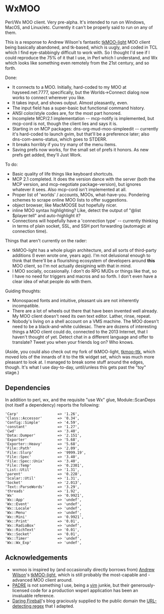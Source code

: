 WxMOO
=====

Perl/Wx MOO client.  Very pre-alpha.  It's intended to run on Windows, MacOS, and Linux/etc.  Currently it can't be properly said to run on any of them.

This is a response to Andrew Wilson's fantastic [tkMOO-light](http://www.awns.com/tkMOO-light) MOO client being basically abandoned, and tk-based, which is uugly, and coded in TCL which I find eye-stabbingly difficult to work with.  So I thought I'd see if I could reproduce the 75% of it that I use, in Perl which I understand, and Wx which looks like something even remotely from the 21st century, and so forth.

Done:
* It connects to a MOO.  Initially, hard-coded to my MOO at hayseed.net:7777, specifically, but the Worlds->Connect dialog now works to connect wherever you like.
* It takes input, and shows output.  Almost pleasantly, even.
* The input field has a super-basic but functional command history.
* ANSI color/style codes are, for the most part honored.
* Incomplete MCP/2.1 implementation -- mcp-notify is implemented, but mcp-cord is not, though the client lies and says it is.
* Starting in on MCP packages: dns-org-mud-moo-simpleedit -- currently it's hard-coded to launch gvim, but that'll be a preference later;  also dns-com-awns-status, which goes to STDERR.
* It breaks horribly if you try many of the menu items.
* Saving prefs now works, for the small set of prefs it honors.  As new prefs get added, they'll Just Work.


To do:
* Basic quality of life things like keyboard shortcuts.
* MCP 2.1 completed.  It does the version dance with the server (both the MCP version, and mcp-negotiate package-version), but ignores whatever it sees.  Also mcp-cord isn't implemented at all.
* Proper list of 'worlds' / accounts, MOOs, what-have-you.  Pondering schemes to scrape online MOO lists to offer suggestions.
* object browser, like MacMOOSE but hopefully nicer.
* inline MOO syntax highlighting?  Like, detect the output of "@list $player:tell" and auto-highlight it?
* Connections will hopefully have a 'connection type' -- currently thinking in terms of plain socket, SSL, and SSH port forwarding (automagic at connection time).

Things that aren't currently on the rader:
* tkMOO-light has a whole plugin architecture, and all sorts of third-party additions (I even wrote one, years ago).  I'm not delusional enough to think that there'll be a flourishing ecosystem of developers around **this** MOO client, so I'm not actually desigining with that in mind.
* I MOO socially, occasionally.  I don't do RPG MUDs or things like that, so I have no need for triggers and macros and so forth.  I don't even have a clear idea of what people do with them.

Guiding thoughts:
* Monospaced fonts and intuitive, pleasant uis are not inherently incompatible.
* There are a lot of wheels out there that have been invented well already.  My MOO client doesn't need its own text editor.  Lather, rinse, repeat.
* Nobody's living on a shell account on a VMS machine.  The MOO doesn't need to be a black-and-white culdesac.  There are dozens of interesting things a MOO client could do, connected to the 2013 Internet, that I haven't thought of yet.  Detect chat in a different language and offer to translate?  Tweet you when your friends log on?  Who knows.


(Aside, you could also check out my fork of tkMOO-light, [tkmoo-ttk](https://github.com/emersonrp/tkmoo-ttk), which moved lots of the innards of it to the ttk widget set, which was much more pleasant to look at.  I managed to break some stuff around the edges, though.  It's what I use day-to-day, until/unless this gets past the "toy" stage.)

Dependencies
------------

In addition to perl, wx, and the requisite "use Wx" glue, Module::ScanDeps (not itself a dependency) reports the following:

    'Carp'                  => '1.26',
    'Class::Accessor'       => '0.34',
    'Config::Simple'        => '4.59',
    'constant'              => '1.27',
    'Cwd'                   => '3.40',
    'Data::Dumper'          => '2.151',
    'Exporter'              => '5.68',
    'Exporter::Heavy'       => '5.68',
    'File::Path'            => '2.09',
    'File::Slurp'           => '9999.19',
    'File::Spec'            => '3.40',
    'File::Spec::Unix'      => '3.40',
    'File::Temp'            => '0.2301',
    'List::Util'            => '1.31',
    'parent'                => '0.228',
    'Scalar::Util'          => '1.31',
    'Socket'                => '2.013',
    'Text::ParseWords'      => '3.29',
    'threads'               => '1.92',
    'Wx'                    => '0.9921',
    'Wx::App'               => 'undef',
    'Wx::Event'             => 'undef',
    'Wx::Locale'            => 'undef',
    'Wx::Menu'              => 'undef',
    'Wx::Mini'              => '0.9921',
    'Wx::Print'             => '0.01',
    'Wx::RadioBox'          => 'undef',
    'Wx::RichText'          => '0.01',
    'Wx::Socket'            => '0.01',
    'Wx::Timer'             => 'undef',
    'Wx::Wx_Exp'            => 'undef',

Acknowledgements
----------------

* wxmoo is inspired by (and occasionally directly borrows from) [Andrew Wilson](http://www.awns.com)'s [tkMOO-light](http://www.awns.com/tkMOO-light), which is still probably the most-capable and -advanced MOO client around.
* [PADRE](http://padre.perlide.org) is not something I use, being a [vim](http://www.vim.org) junkie, but their generously-licensed code for a production wxperl application has been an invaluable reference.
* [Daring Fireball](http://www.daringfireball.net)'s blog graciously supplied to the public domain the [URL-detecting regex](http://daringfireball.net/2010/07/improved_regex_for_matching_urls) that I adapted.



